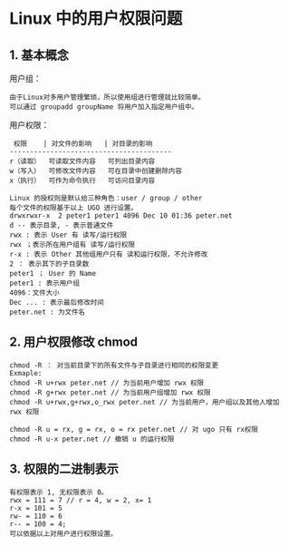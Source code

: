 # Linux 中的用户权限问题
## 1. 基本概念
用户组：

    由于Linux对多用户管理繁琐，所以使用组进行管理就比较简单。
    可以通过 groupadd groupName 将用户加入指定用户组中。

用户权限：

     权限    | 对文件的影响   | 对目录的影响
    ----------------------------------------
    r（读取）  可读取文件内容   可列出目录内容
    w（写入）  可修改文件内容   可在目录中创建删除内容
    x（执行）  可作为命令执行   可访问目录内容
    
    Linux 的授权则是默认给三种角色：user / group / other
    每个文件的权限基于以上 UGO 进行设置。
    drwxrwxr-x  2 peter1 peter1 4096 Dec 10 01:36 peter.net
    d -- 表示目录, - 表示普通文件
    rwx : 表示 User 有 读写/运行权限
    rwx ；表示所在用户组有 读写/运行权限
    r-x : 表示 Other 其他组用户只有 读和运行权限，不允许修改
    2 ： 表示其下的子目录数
    peter1 ； User 的 Name
    peter1 : 表示用户组
    4096：文件大小
    Dec ... : 表示最后修改时间
    peter.net : 为文件名
## 2. 用户权限修改 chmod

    chmod -R ： 对当前目录下的所有文件与子目录进行相同的权限变更
    Exmaple:
    chmod -R u+rwx peter.net // 为当前用户增加 rwx 权限
    chmod -R g+rwx peter.net // 为当前用户组增加 rwx 权限
    chmod -R u+rwx,g+rwx,o_rwx peter.net // 为当前用户，用户组以及其他人增加 rwx 权限

    chmod -R u = rx, g = rx, o = rx peter.net // 对 ugo 只有 rx权限
    chmod -R u-x peter.net // 撤销 u 的运行权限

## 3. 权限的二进制表示
    
    有权限表示 1, 无权限表示 0。
    rwx = 111 = 7 // r = 4, w = 2, x= 1
    r-x = 101 = 5
    rw- = 110 = 6
    r-- = 100 = 4;
    可以依据以上对用户进行权限设置。